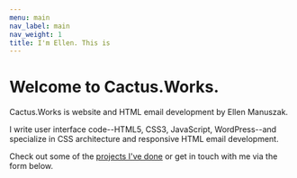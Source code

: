 ```yaml
---
menu: main
nav_label: main
nav_weight: 1
title: I'm Ellen. This is
---
```


# Welcome to Cactus.Works.

Cactus.Works is website and HTML email development by Ellen Manuszak.

I write user interface code--HTML5, CSS3, JavaScript, WordPress--and specialize in CSS architecture and responsive HTML email development.

Check out some of the [projects I've done](work.html) or get in touch with me via the form below.